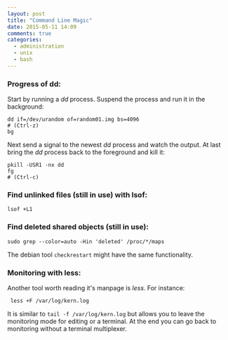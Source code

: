```yaml
---
layout: post
title: "Command Line Magic"
date: 2015-05-11 14:09
comments: true
categories:
  - administration
  - unix
  - bash
---
```

### Progress of dd:
Start by running a _dd_ process. Suspend the process and run it in
the background:


    dd if=/dev/urandom of=random01.img bs=4096
    # (Ctrl-z)
    bg

Next send a signal to the newest _dd_ process and watch the output.
At last bring the _dd_ process back to the foreground and kill it:

    pkill -USR1 -nx dd
    fg
    # (Ctrl-c)

### Find unlinked files (still in use) with lsof:

    lsof +L1

### Find deleted shared objects (still in use):

    sudo grep --color=auto -Hin 'deleted' /proc/*/maps

The debian tool `checkrestart` might have the same functionality.

### Monitoring with less:
Another tool worth reading it's manpage is _less_. For instance:

     less +F /var/log/kern.log

It is similar to `tail -f /var/log/kern.log` but allows you to leave
the monitoring mode for editing or a terminal. At the end you can go
back to monitoring without a terminal multiplexer.
